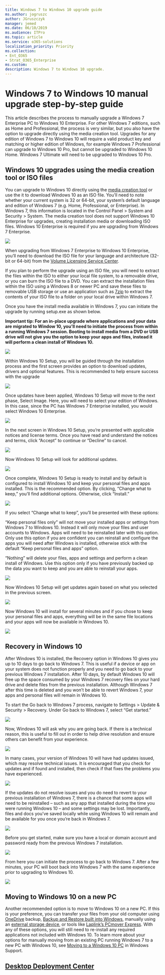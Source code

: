 ```yaml
---
title: Windows 7 to Windows 10 upgrade guide
ms.author: jogruszc
author: JGruszczyk
manager: jemed
ms.date: 06/10/2019
ms.audience: ITPro
ms.topic: article
ms.service: o365-solutions
localization_priority: Priority
ms.collection: 
- Ent_O365
- Strat_O365_Enterprise
ms.custom: 
description: Windows 7 to Windows 10 upgrade.
---
```


# Windows 7 to Windows 10 manual upgrade step-by-step guide

This article describes the process to manually upgrade a Windows 7 Enterprise PC to Windows 10 Enterprise. For other Windows 7 editions, such as Home and Professional, the process is very similar, but you also have the option to upgrade directly using the media creation tool. Upgrades for any edition of Windows 7 to Windows 10 will require a valid product key and matching or higher edition of Windows, for example Windows 7 Professional can upgrade to Windows 10 Pro, but cannot be upgraded to Windows 10 Home. Windows 7 Ultimate will need to be upgraded to Windows 10 Pro.

## Windows 10 upgrades using the media creation tool or ISO files

You can upgrade to Windows 10 directly using the [media creation tool](https://www.microsoft.com/en-us/software-download/windows10ISO) or use the it to download Windows 10 as an ISO file. You’ll need to note whether your current system is 32 or 64-bit, your system’s default language and edition of Windows 7 (e.g. Home, Professional, or Enterprise). In Windows 7, this information is located in the Control Panel \> System and Security \> System. The media creation tool does not support Windows 10 Enterprise for upgrades, creating installation media or downloading ISO files. Windows 10 Enterprise is required if you are upgrading from Windows 7 Enterprise.

![](media/windows-7-to-windows-10-upgrade-media/windows-7-to-windows-10-upgrade-media-1.png)

When upgrading from Windows 7 Enterprise to Windows 10 Enterprise, you’ll need to download the ISO file for your language and architecture (32-bit or 64-bit) from the [Volume Licensing Service Center](https://www.microsoft.com/licensing/servicecenter/default.aspx).

If you plan to perform the upgrade using an ISO file, you will need to extract the files within the ISO to either your local file system, to a removable drive, or you can burn the ISO file to a DVD. You can extract the installation files within the ISO using a Windows 8 or newer PC and save these files to removable USB storage or use an application such as [7zip](https://www.7-zip.org/) to extract the contents of your ISO file to a folder on your local drive within Windows 7.

Once you have the install media available in Windows 7, you can initiate the upgrade by running setup.exe as shown below.

**Important tip: For an in-place upgrade where applications and your data are migrated to Window 10, you’ll need to initiate the process from within a running Windows 7 session. Booting to install media from a DVD or USB drive will not give you the option to keep your apps and files, instead it will perform a clean install of Windows 10.**

![](media/windows-7-to-windows-10-upgrade-media/windows-7-to-windows-10-upgrade-media-2.png)

Within Windows 10 Setup, you will be guided through the installation process and the first screen provides an option to download updates, drivers and optional features. This is recommended to help ensure success with the upgrade

![](media/windows-7-to-windows-10-upgrade-media/windows-7-to-windows-10-upgrade-media-3.png)

Once updates have been applied, Windows 10 Setup will move to the next phase, Select Image. Here, you will need to select your edition of Windows. In this case, since the PC has Windows 7 Enterprise installed, you would select Windows 10 Enterprise.

![](media/windows-7-to-windows-10-upgrade-media/windows-7-to-windows-10-upgrade-media-4.png)

In the next screen in Windows 10 Setup, you’re presented with applicable notices and license terms. Once you have read and understand the notices and terms, click “Accept” to continue or “Decline” to cancel.

![](media/windows-7-to-windows-10-upgrade-media/windows-7-to-windows-10-upgrade-media-5.png)

Now Windows 10 Setup will look for additional updates.

![](media/windows-7-to-windows-10-upgrade-media/windows-7-to-windows-10-upgrade-media-6.png)

Once complete, Windows 10 Setup is ready to install and by default is configured to install Windows 10 and keep your personal files and apps installed. This is the recommended option. By clicking, “Change what to keep,” you’ll find additional options. Otherwise, click “Install.”

![](media/windows-7-to-windows-10-upgrade-media/windows-7-to-windows-10-upgrade-media-7.png)

If you select “Change what to keep”, you’ll be presented with these options:

“Keep personal files only” will not move your installed apps or settings from Windows 7 to Windows 10. Instead it will only move your files and user accounts to Windows. Apps will need to be reinstalled later with this option. Only use this option if you are confident you can reinstall and configure the apps you will need after Windows is installed, otherwise stick with the default “Keep personal files and apps” option.

“Nothing” will delete your files, apps and settings and perform a clean install of Windows. Use this option only if you have previously backed up the data you want to keep and you are able to reinstall your apps.

![](media/windows-7-to-windows-10-upgrade-media/windows-7-to-windows-10-upgrade-media-8.png)

Now Windows 10 Setup will get updates again based on what you selected in the previous screen.

![](media/windows-7-to-windows-10-upgrade-media/windows-7-to-windows-10-upgrade-media-9.png)

Now Windows 10 will install for several minutes and if you chose to keep your personal files and apps, everything will be in the same file locations and your apps will now be available in Windows 10.

![](media/windows-7-to-windows-10-upgrade-media/windows-7-to-windows-10-upgrade-media-10.png)

## 

## Recovery in Windows 10

After Windows 10 is installed, the Recovery option in Windows 10 gives you up to 10 days to go back to Windows 7. This is useful if a device or app on your system does not function properly and you need to go back to your previous Windows 7 installation. After 10 days, by default Windows 10 will free up the space consumed by your Windows 7 recovery files on your hard drive and delete files from the previous installation. Although Windows 7 after this time is deleted and you won’t be able to revert Windows 7, your apps and personal files will remain in Windows 10.

To start the Go back to Windows 7 process, navigate to Settings \> Update & Security \> Recovery. Under Go back to Windows 7, select “Get started.”

![](media/windows-7-to-windows-10-upgrade-media/windows-7-to-windows-10-upgrade-media-11.png)

Now, Windows 10 will ask why you are going back. If there is a technical reason, this is useful to fill out in order to help drive resolution and ensure others can benefit from your experience.

![](media/windows-7-to-windows-10-upgrade-media/windows-7-to-windows-10-upgrade-media-12.png)

In many cases, your version of Windows 10 will have had updates issued, which may resolve technical issues. It is encouraged that you check for updates and if found and installed, then check if that fixes the problems you have experienced.

![](media/windows-7-to-windows-10-upgrade-media/windows-7-to-windows-10-upgrade-media-13.png)

If the updates do not resolve issues and you do need to revert to your previous installation of Windows 7, there is a chance that some apps will need to be reinstalled – such as any app that installed during the time you were running Windows 10 – and some settings may be lost. Importantly, files and docs you’ve saved locally while using Windows 10 will remain and be available for you once you’re back in Windows 7. 

![](media/windows-7-to-windows-10-upgrade-media/windows-7-to-windows-10-upgrade-media-14.png)

Before you get started, make sure you have a local or domain account and password ready from the previous Windows 7 installation.

![](media/windows-7-to-windows-10-upgrade-media/windows-7-to-windows-10-upgrade-media-15.png)

From here you can initiate the process to go back to Windows 7. After a few minutes, your PC will boot back into Windows 7 with the same experience prior to upgrading to Windows 10.

![](media/windows-7-to-windows-10-upgrade-media/windows-7-to-windows-10-upgrade-media-16.png)

## Moving to Windows 10 on a new PC

Another recommended option is to move to Windows 10 on a new PC. If this is your preference, you can transfer your files from your old computer using [OneDrive](https://support.office.com/article/b5e918be-0fd4-4095-98da-bceed57f8e0c?ocid=MoveToWindows10) backup, [Backup and Restore built into Windows](https://support.microsoft.com/help/4469209?ocid=MoveToWindows10), manually using an [external storage device](https://support.microsoft.com/en-us/help/4465814/windows-7-move-files-off-pc-with-an-external-storage-device?ocid=MoveToWindows10), or tools like [Laplink’s PCmover Express](https://www.microsoft.com/en-us/windows/transfer-your-data). With any of these options, you will still need to re-install any required applications not included with Windows 10. To learn more about your options for manually moving from an existing PC running Windows 7 to a new PC with Windows 10, see [Moving to a Windows 10 PC](https://support.microsoft.com/en-us/help/4229823?ocid=MoveToWindows10) in Windows Support.

## [Desktop Deployment Center](https://aka.ms/howtoshift)